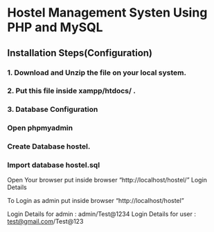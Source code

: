 # Hostel Management Systen Using PHP and MySQL

## Installation Steps(Configuration)
### 1. Download and Unzip the file on your local system.
### 2. Put this file inside xampp/htdocs/ .
### 3. Database Configuration
### Open phpmyadmin
### Create Database hostel.
### Import database hostel.sql

Open Your browser put inside browser “http://localhost/hostel/”
Login Details

To Login as admin put inside browser “http://localhost/hostel”

Login Details for admin : admin/Test@1234
Login Details for user : test@gmail.com/Test@123
